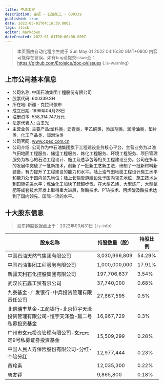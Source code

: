 ```yaml
---
title: 中油工程
description: 主板 - 石油加工 - 600339
published: true
date: 2022-05-01T04:16:30.000Z
tags: stock
editor: markdown
dateCreated: 2022-01-01T00:00:00.000Z
---
```


> 本页面由自动化程序生成于 Sun May 01 2022 04:16:30 GMT+0800
> 内容可能存在错误，如有bug请提交issue至：https://github.com/Eroleice/doc-pi/issues
{.is-warning}

## 上市公司基本信息
- 公司名称: 中国石油集团工程股份有限公司
- 股票代码: 600339.SH
- 所在地: 新疆 - 克拉玛依市
- 成立日期: 1999年04月28日
- 注册资本: 558,314.747万元
- 法定代表人: 白玉光
- 主营业务: 主要产品:塑料类，沥青类，甲乙酮类，添加剂类，润滑油类，垫片类，化工产品类，润滑油类
- 公司官网: www.cpec.com.cn
- 公司介绍: 公司作为中石油集团旗下工程建设业务核心平台，主营业务为以油气田地面工程服务、储运工程服务、炼化工程服务、环境工程服务、项目管理服务为核心的石油工程设计、施工及总承包等相关工程建设业务。公司在多年的发展中突破了一批新技术，创新了一批新工艺新工法，研制了一批新材料新装备，有力提升了工程建设的能力和水平。陆上油气田地面工程设计施工水平和能力处于国内领先地位；陆上长输管道建设处于国内领先地位，施工技术达到国际先进水平；炼油化工加快了赶超步伐，在大型乙烯、大型炼厂、大型氮肥等成套技术开发上取得重大进展，聚酯技术、PTA技术、丙烯酸及酯技术达到了国内领先、国际一流的水平。


## 十大股东信息
> 股东持股数据截止于：2022年03月31日
{.is-info}

| 股东名称 | 持股数量（股） | 持股比例 |
| --- | --- | --- |
| 中国石油天然气集团有限公司 | 3,030,966,809 | 54.29% |
| 中国石油集团工程服务有限公司 | 1,000,000,000 | 17.91% |
| 新疆天利石化控股集团有限公司 | 197,706,637 | 3.54% |
| 武汉长石鑫工贸有限公司 | 37,740,000 | 0.68% |
| 九泰基金-广发银行-中兵投资管理有限责任公司 | 27,667,595 | 0.5% |
| 北信瑞丰基金-工商银行-北京恒宇天泽投资管理有限公司-恒宇天泽盈-赢二号私募投资基金 | 16,967,729 | 0.3% |
| 广州市玄元投资管理有限公司-玄元元定9号私募证券投资基金 | 15,509,299 | 0.28% |
| 中国人民人寿保险股份有限公司-分红-个险分红 | 12,977,444 | 0.23% |
| 黄玲素 | 12,035,300 | 0.22% |
| 唐友锤 | 9,865,800 | 0.18% |




